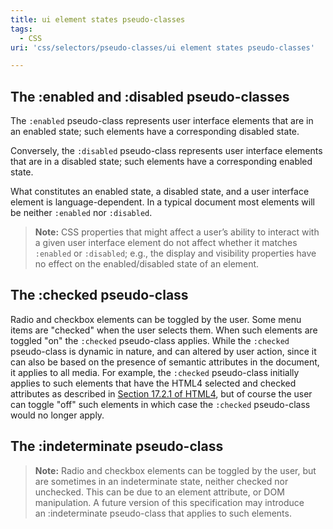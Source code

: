 ```yaml
---
title: ui element states pseudo-classes
tags:
  - CSS
uri: 'css/selectors/pseudo-classes/ui element states pseudo-classes'

---
```

## The :enabled and :disabled pseudo-classes

The `:enabled` pseudo-class represents user interface elements that are in an enabled state; such elements have a corresponding disabled state.

Conversely, the `:disabled` pseudo-class represents user interface elements that are in a disabled state; such elements have a corresponding enabled state.

What constitutes an enabled state, a disabled state, and a user interface element is language-dependent. In a typical document most elements will be neither `:enabled` nor `:disabled`.

> **Note:** CSS properties that might affect a user’s ability to interact with a given user interface element do not affect whether it matches `:enabled` or `:disabled`; e.g., the display and visibility properties have no effect on the enabled/disabled state of an element.

## The :checked pseudo-class

Radio and checkbox elements can be toggled by the user. Some menu items are "checked" when the user selects them. When such elements are toggled "on" the `:checked` pseudo-class applies. While the `:checked` pseudo-class is dynamic in nature, and can altered by user action, since it can also be based on the presence of semantic attributes in the document, it applies to all media. For example, the `:checked` pseudo-class initially applies to such elements that have the HTML4 selected and checked attributes as described in [Section 17.2.1 of HTML4](http://www.w3.org/TR/REC-html40/interact/forms.html#h-17.2.1), but of course the user can toggle "off" such elements in which case the `:checked` pseudo-class would no longer apply.

## The :indeterminate pseudo-class

> **Note:** Radio and checkbox elements can be toggled by the user, but are sometimes in an indeterminate state, neither checked nor unchecked. This can be due to an element attribute, or DOM manipulation. A future version of this specification may introduce an :indeterminate pseudo-class that applies to such elements.